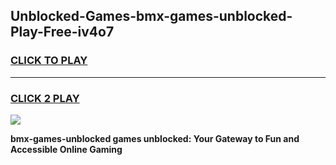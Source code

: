 
## Unblocked-Games-bmx-games-unblocked-Play-Free-iv4o7
<h3>
<a href="https://premium76.site?title=bmx-games-unblocked&ref=18A1">CLICK TO PLAY</a></h3>
<hr>

<h3>
<a href="https://premium76.site?title=bmx-games-unblocked&ref=18A1">CLICK 2 PLAY</a>
  
</h3>

<a href="https://premium76.site?title=bmx-games-unblocked&ref=18A1"><img src="https://clearcache.store/games.png"></a>


**bmx-games-unblocked games unblocked: Your Gateway to Fun and Accessible Online Gaming**
